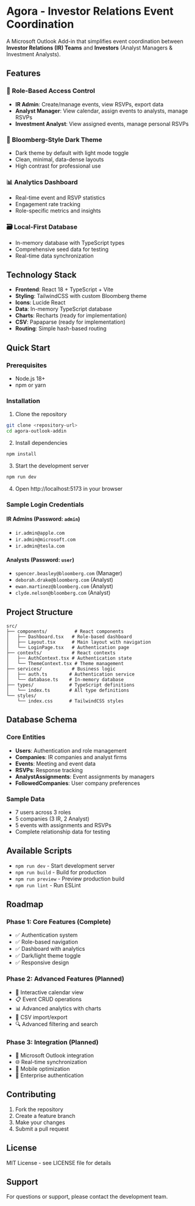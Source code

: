 # Agora - Investor Relations Event Coordination

A Microsoft Outlook Add-in that simplifies event coordination between **Investor Relations (IR) Teams** and **Investors** (Analyst Managers & Investment Analysts).

## Features

### 🎯 Role-Based Access Control
- **IR Admin**: Create/manage events, view RSVPs, export data
- **Analyst Manager**: View calendar, assign events to analysts, manage RSVPs
- **Investment Analyst**: View assigned events, manage personal RSVPs

### 🌙 Bloomberg-Style Dark Theme
- Dark theme by default with light mode toggle
- Clean, minimal, data-dense layouts
- High contrast for professional use

### 📊 Analytics Dashboard
- Real-time event and RSVP statistics
- Engagement rate tracking
- Role-specific metrics and insights

### 🗃️ Local-First Database
- In-memory database with TypeScript types
- Comprehensive seed data for testing
- Real-time data synchronization

## Technology Stack

- **Frontend**: React 18 + TypeScript + Vite
- **Styling**: TailwindCSS with custom Bloomberg theme
- **Icons**: Lucide React
- **Data**: In-memory TypeScript database
- **Charts**: Recharts (ready for implementation)
- **CSV**: Papaparse (ready for implementation)
- **Routing**: Simple hash-based routing

## Quick Start

### Prerequisites
- Node.js 18+ 
- npm or yarn

### Installation

1. Clone the repository
```bash
git clone <repository-url>
cd agora-outlook-addin
```

2. Install dependencies
```bash
npm install
```

3. Start the development server
```bash
npm run dev
```

4. Open http://localhost:5173 in your browser

### Sample Login Credentials

#### IR Admins (Password: `admin`)
- `ir.admin@apple.com`
- `ir.admin@microsoft.com`
- `ir.admin@tesla.com`

#### Analysts (Password: `user`)
- `spencer.beasley@bloomberg.com` (Manager)
- `deborah.drake@bloomberg.com` (Analyst)
- `ewan.martinez@bloomberg.com` (Analyst)
- `clyde.nelson@bloomberg.com` (Analyst)

## Project Structure

```
src/
├── components/          # React components
│   ├── Dashboard.tsx   # Role-based dashboard
│   ├── Layout.tsx      # Main layout with navigation
│   └── LoginPage.tsx   # Authentication page
├── contexts/           # React contexts
│   ├── AuthContext.tsx # Authentication state
│   └── ThemeContext.tsx # Theme management
├── services/           # Business logic
│   ├── auth.ts        # Authentication service
│   └── database.ts    # In-memory database
├── types/             # TypeScript definitions
│   └── index.ts       # All type definitions
└── styles/
    └── index.css      # TailwindCSS styles
```

## Database Schema

### Core Entities
- **Users**: Authentication and role management
- **Companies**: IR companies and analyst firms
- **Events**: Meeting and event data
- **RSVPs**: Response tracking
- **AnalystAssignments**: Event assignments by managers
- **FollowedCompanies**: User company preferences

### Sample Data
- 7 users across 3 roles
- 5 companies (3 IR, 2 Analyst)
- 5 events with assignments and RSVPs
- Complete relationship data for testing

## Available Scripts

- `npm run dev` - Start development server
- `npm run build` - Build for production
- `npm run preview` - Preview production build
- `npm run lint` - Run ESLint

## Roadmap

### Phase 1: Core Features (Complete)
- ✅ Authentication system
- ✅ Role-based navigation
- ✅ Dashboard with analytics
- ✅ Dark/light theme toggle
- ✅ Responsive design

### Phase 2: Advanced Features (Planned)
- 📅 Interactive calendar view
- 📋 Event CRUD operations
- 📊 Advanced analytics with charts
- 📄 CSV import/export
- 🔍 Advanced filtering and search

### Phase 3: Integration (Planned)
- 🔗 Microsoft Outlook integration
- 🌐 Real-time synchronization
- 📱 Mobile optimization
- 🔐 Enterprise authentication

## Contributing

1. Fork the repository
2. Create a feature branch
3. Make your changes
4. Submit a pull request

## License

MIT License - see LICENSE file for details

## Support

For questions or support, please contact the development team.
